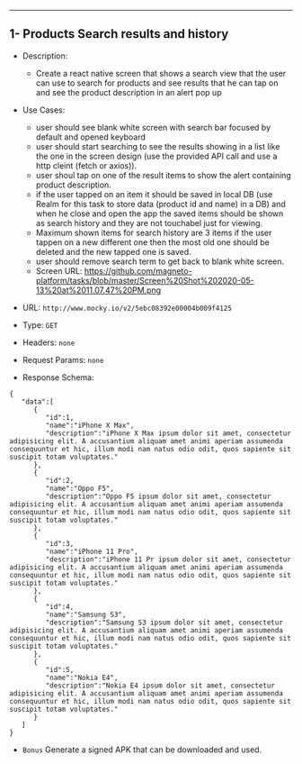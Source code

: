 ---------
1- Products Search results and history
---------
- Description:
    - Create a react native screen that shows a search view that the user can use to search for products and see results that he can tap on
    and see the product description in an alert pop up
- Use Cases:
  - user should see blank white screen with search bar focused by default and opened keyboard
  - user should start searching to see the results showing in a list like the one in the screen design (use the provided API call and use a http cleint (fetch or axios)).
  - user shoul tap on one of the result items to show the alert containing product description.
  - if the user tapped on an item it should be saved in local DB (use Realm for this task to store data (product id and name) in a DB) and when he close and open the app
  the saved items should be shown as search history and they are not touchabel just for viewing.
  - Maximum shown items for search history are 3 items if the user tappen on a new different one 
  then the most old one should be deleted and the new tapped one is saved.
  - user should remove search term to get back to blank white screen.
  - Screen URL: https://github.com/magneto-platform/tasks/blob/master/Screen%20Shot%202020-05-13%20at%2011.07.47%20PM.png

- URL: `http://www.mocky.io/v2/5ebc08392e00004b009f4125`
- Type: `GET`
- Headers: `none`
- Request Params: `none` 
- Response Schema:
```
{
   "data":[
      {
         "id":1,
         "name":"iPhone X Max",
         "description":"iPhone X Max ipsum dolor sit amet, consectetur adipisicing elit. A accusantium aliquam amet animi aperiam assumenda consequuntur et hic, illum modi nam natus odio odit, quos sapiente sit suscipit totam voluptates."
      },
      {
         "id":2,
         "name":"Oppo F5",
         "description":"Oppo F5 ipsum dolor sit amet, consectetur adipisicing elit. A accusantium aliquam amet animi aperiam assumenda consequuntur et hic, illum modi nam natus odio odit, quos sapiente sit suscipit totam voluptates."
      },
      {
         "id":3,
         "name":"iPhone 11 Pro",
         "description":"iPhone 11 Pr ipsum dolor sit amet, consectetur adipisicing elit. A accusantium aliquam amet animi aperiam assumenda consequuntur et hic, illum modi nam natus odio odit, quos sapiente sit suscipit totam voluptates."
      },
      {
         "id":4,
         "name":"Samsung S3",
         "description":"Samsung S3 ipsum dolor sit amet, consectetur adipisicing elit. A accusantium aliquam amet animi aperiam assumenda consequuntur et hic, illum modi nam natus odio odit, quos sapiente sit suscipit totam voluptates."
      },
      {
         "id":5,
         "name":"Nokia E4",
         "description":"Nokia E4 ipsum dolor sit amet, consectetur adipisicing elit. A accusantium aliquam amet animi aperiam assumenda consequuntur et hic, illum modi nam natus odio odit, quos sapiente sit suscipit totam voluptates."
      }
   ]
}
```
- `Bonus` Generate a signed APK that can be downloaded and used.
